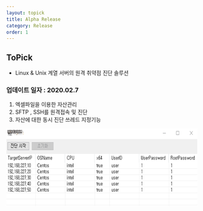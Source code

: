 ```yaml
---
layout: topick
title: Alpha Release
category: Release
order: 1
---
```


## ToPick
 - Linux & Unix 계열 서버의 원격 취약점 진단 솔루션

### 업데이트 일자 : 2020.02.7
  1. 엑셀파일을 이용한 자산관리
  2. SFTP , SSH를 원격접속 및 진단
  3. 자산에 대한 동시 진단 쓰레드 지정기능
  
  <img src="../../assets/images/topick/topick_alpha.gif" width="644px" height="204px"/> 
